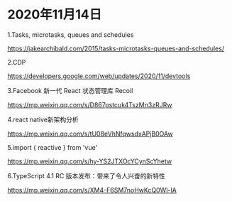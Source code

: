 # 2020年11月14日

1.Tasks, microtasks, queues and schedules

<https://jakearchibald.com/2015/tasks-microtasks-queues-and-schedules/>

2.CDP

<https://developers.google.com/web/updates/2020/11/devtools>

3.Facebook 新一代 React 状态管理库 Recoil

<https://mp.weixin.qq.com/s/D867pstcuk4TszMn3zRJRw>

4.react native新架构分析

<https://mp.weixin.qq.com/s/tU08eVhNfqwsdxAPjB0OAw>

5.import { reactive } from 'vue'

<https://mp.weixin.qq.com/s/hy-YS2JTXOcYCynScYhetw>

6.TypeScript 4.1 RC 版本发布：带来了令人兴奋的新特性

<https://mp.weixin.qq.com/s/XM4-F6SM7noHwKcQ0Wl-IA>